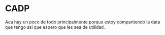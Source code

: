 # CADP
Aca hay un poco de todo principalmente porque estoy compartiendo la data que tengo asi que espero que les sea de utilidad.
